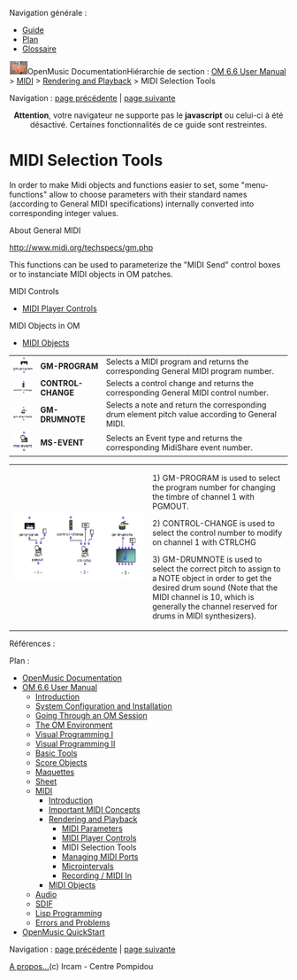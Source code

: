 <div id="tplf" class="tplPage">

<div id="tplh">

<span class="hidden">Navigation générale : </span>

  - [<span>Guide</span>](OM-Documentation.md)
  - [<span>Plan</span>](OM-Documentation_1.md)
  - [<span>Glossaire</span>](OM-Documentation_2.md)

</div>

<div id="tplt">

![empty.gif](../tplRes/page/empty.gif)![logoom1.png](../res/logoom1.png)<span class="tplTi">OpenMusic
Documentation</span><span class="sw_outStack_navRoot"><span class="hidden">Hiérarchie
de section : </span>[<span>OM 6.6 User
Manual</span>](OM-User-Manual.md)<span class="stkSep"> \>
</span>[<span>MIDI</span>](MIDI.md)<span class="stkSep"> \>
</span>[<span>Rendering and
Playback</span>](MIDI-Playback.md)<span class="stkSep"> \>
</span><span class="stkSel_yes"><span>MIDI Selection
Tools</span></span></span>

</div>

<div class="tplNav">

<span class="hidden">Navigation : </span>[<span>page
précédente</span>](MIDI-Controls.md "page précédente(MIDI Player Controls)")<span class="hidden">
| </span>[<span>page
suivante</span>](MIDI-Ports.md "page suivante(Managing MIDI Ports)")

</div>

<div id="tplc" class="tplc_out_yes">

<div style="text-align: center;">

**Attention**, votre navigateur ne supporte pas le **javascript** ou
celui-ci à été désactivé. Certaines fonctionnalités de ce guide sont
restreintes.

</div>

<div class="headCo">

# <span>MIDI Selection Tools</span>

<div class="headCo_co">

<div>

<div class="infobloc">

<div class="txt">

In order to make Midi objects and functions easier to set, some
"menu-functions" allow to choose parameters with their standard names
(according to General MIDI specifications) internally converted into
corresponding integer values.

</div>

</div>

<div class="bloc complement">

<div class="bloc_ti complement_ti">

<span>About General MIDI</span>

</div>

<div class="txt">

[<span>http://www.midi.org/techspecs/gm.php</span>](http://www.midi.org/techspecs/gm.php "http://www.midi.org/techspecs/gm.php (nouvelle fenêtre)")

</div>

</div>

<div class="infobloc">

<div class="txt">

This functions can be used to parameterize the "MIDI Send" control boxes
or to instanciate MIDI objects in OM patches.

</div>

<div class="linkSet">

<div class="linkSet_ti">

<span>MIDI Controls</span>

</div>

<div class="linkUL">

  - [<span>MIDI Player Controls</span>](MIDI-Controls.md)

</div>

</div>

<div class="linkSet">

<div class="linkSet_ti">

<span>MIDI Objects in OM</span>

</div>

<div class="linkUL">

  - [<span>MIDI Objects</span>](MIDI-Objects.md)

</div>

</div>

</div>

<div class="infobloc">

<div class="txt">

|                                                                                         |                    |                                                                                                 |
| --------------------------------------------------------------------------------------- | ------------------ | ----------------------------------------------------------------------------------------------- |
| <span class="iconButton_tim">![gmprog\_icon.png](../res/gmprog_icon.png)</span>         | **GM-PROGRAM**     | Selects a MIDI program and returns the corresponding General MIDI program number.               |
| <span class="iconButton_tim">![ctrlchange\_icon.png](../res/ctrlchange_icon.png)</span> | **CONTROL-CHANGE** | Selects a control change and returns the corresponding General MIDI control number.             |
| <span class="iconButton_tim">![gmdrum\_icon.png](../res/gmdrum_icon.png)</span>         | **GM-DRUMNOTE**    | Selects a note and return the corresponding drum element pitch value according to General MIDI. |
| <span class="iconButton_tim">![msevent\_icon.png](../res/msevent_icon.png)</span>       | **MS-EVENT**       | Selects an Event type and returns the corresponding MidiShare event number.                     |

</div>

</div>

<div class="bloc example">

<div class="txtRes">

<table>
<colgroup>
<col style="width: 50%" />
<col style="width: 50%" />
</colgroup>
<tbody>
<tr class="odd">
<td><div class="caption">
<div class="caption_co">
<a href="../res/selection-ex.png" class="overLnk" title="Cliquez pour agrandir"><img src="../res/selection-ex_1.png" width="300" height="122" alt="selection-ex_1.png" /></a>
</div>
</div></td>
<td><div class="dk_txtRes_txt txt">
<p>1) GM-PROGRAM is used to select the program number for changing the timbre of channel 1 with PGMOUT.</p>
<p>2) CONTROL-CHANGE is used to select the control number to modify on channel 1 with CTRLCHG</p>
<p>3) GM-DRUMNOTE is used to select the correct pitch to assign to a NOTE object in order to get the desired drum sound (Note that the MIDI channel is 10, which is generally the channel reserved for drums in MIDI synthesizers).</p>
</div></td>
</tr>
</tbody>
</table>

</div>

</div>

</div>

</div>

</div>

<span class="hidden">Références : </span>

</div>

<div id="tplo" class="tplo_out_yes">

<div class="tplOTp">

<div class="tplOBm">

<div id="mnuFrm">

<span class="hidden">Plan :</span>

<div id="mnuFrmUp" onmouseout="menuScrollTiTask.fSpeed=0;" onmouseover="if(menuScrollTiTask.fSpeed&gt;=0) {menuScrollTiTask.fSpeed=-2; scTiLib.addTaskNow(menuScrollTiTask);}" onclick="menuScrollTiTask.fSpeed-=2;" style="display: none;">

<span id="mnuFrmUpLeft">[](#)</span><span id="mnuFrmUpCenter"></span><span id="mnuFrmUpRight"></span>

</div>

<div id="mnuScroll">

  - [<span>OpenMusic Documentation</span>](OM-Documentation.md)
  - [<span>OM 6.6 User Manual</span>](OM-User-Manual.md)
      - [<span>Introduction</span>](00-Sommaire.md)
      - [<span>System Configuration and
        Installation</span>](Installation.md)
      - [<span>Going Through an OM Session</span>](Goingthrough.md)
      - [<span>The OM Environment</span>](Environment.md)
      - [<span>Visual Programming I</span>](BasicVisualProgramming.md)
      - [<span>Visual Programming
        II</span>](AdvancedVisualProgramming.md)
      - [<span>Basic Tools</span>](BasicObjects.md)
      - [<span>Score Objects</span>](ScoreObjects.md)
      - [<span>Maquettes</span>](Maquettes.md)
      - [<span>Sheet</span>](Sheet.md)
      - [<span>MIDI</span>](MIDI.md)
          - [<span>Introduction</span>](Intro.md)
          - [<span>Important MIDI Concepts</span>](MIDI-Concepts.md)
          - [<span>Rendering and Playback</span>](MIDI-Playback.md)
              - [<span>MIDI Parameters</span>](MIDI-Params.md)
              - [<span>MIDI Player Controls</span>](MIDI-Controls.md)
              - <span id="i0" class="outLeftSel_yes"><span>MIDI
                Selection Tools</span></span>
              - [<span>Managing MIDI Ports</span>](MIDI-Ports.md)
              - [<span>Microintervals</span>](Microintervals.md)
              - [<span>Recording / MIDI In</span>](Record%20MIDI.md)
          - [<span>MIDI Objects</span>](MIDI-Objects.md)
      - [<span>Audio</span>](Audio.md)
      - [<span>SDIF</span>](SDIF.md)
      - [<span>Lisp Programming</span>](Lisp.md)
      - [<span>Errors and Problems</span>](errors.md)
  - [<span>OpenMusic QuickStart</span>](QuickStart-Chapters.md)

</div>

<div id="mnuFrmDown" onmouseout="menuScrollTiTask.fSpeed=0;" onmouseover="if(menuScrollTiTask.fSpeed&lt;=0) {menuScrollTiTask.fSpeed=2; scTiLib.addTaskNow(menuScrollTiTask);}" onclick="menuScrollTiTask.fSpeed+=2;" style="display: none;">

<span id="mnuFrmDownLeft">[](#)</span><span id="mnuFrmDownCenter"></span><span id="mnuFrmDownRight"></span>

</div>

</div>

</div>

</div>

</div>

<div class="tplNav">

<span class="hidden">Navigation : </span>[<span>page
précédente</span>](MIDI-Controls.md "page précédente(MIDI Player Controls)")<span class="hidden">
| </span>[<span>page
suivante</span>](MIDI-Ports.md "page suivante(Managing MIDI Ports)")

</div>

<div id="tplb">

[<span>A propos...</span>](OM-Documentation_3.md)(c) Ircam - Centre
Pompidou

</div>

</div>
